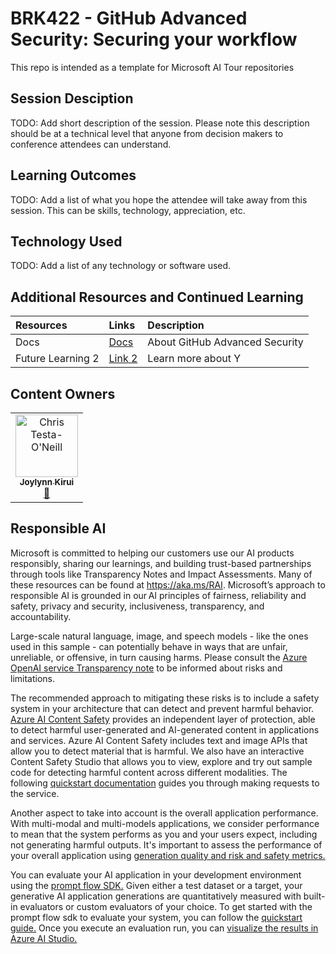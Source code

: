 
# BRK422 - GitHub Advanced Security: Securing your workflow

This repo is intended as a template for Microsoft AI Tour repositories

## Session Desciption

TODO: Add short description of the session. Please note this description should be at a technical level that anyone from decision makers to conference attendees can understand.

## Learning Outcomes
TODO: Add a list of what you hope the attendee will take away from this session. This can be skills, technology, appreciation, etc.

## Technology Used
TODO: Add a list of any technology or software used.

## Additional Resources and Continued Learning

| Resources          | Links                             | Description        |
|:-------------------|:----------------------------------|:-------------------|
| Docs  | [Docs](https://docs.github.com/en/get-started/learning-about-github/about-github-advanced-security) | About GitHub Advanced Security |
| Future Learning 2  | [Link 2](https://www.google.com/) | Learn more about Y |

## Content Owners
<!-- ALL-CONTRIBUTORS-LIST:START - Do not remove or modify this section -->

<table>
<tr>
    <td align="center"><a href="http://learnanalytics.microsoft.com">
        <img src="https://github.com/S2FrdQ.png" width="100px;" alt="Chris Testa-O'Neill
"/><br />
        <sub><b>Joylynn Kirui
</b></sub></a><br />
            <a href="https://github.com/S2FrdQ" title="talk">📢</a> 
    </td>
</tr></table>

<!-- ALL-CONTRIBUTORS-LIST:END -->

## Responsible AI
Microsoft is committed to helping our customers use our AI products responsibly, sharing our learnings, and building trust-based partnerships through tools like Transparency Notes and Impact Assessments. Many of these resources can be found at https://aka.ms/RAI. Microsoft’s approach to responsible AI is grounded in our AI principles of fairness, reliability and safety, privacy and security, inclusiveness, transparency, and accountability.

Large-scale natural language, image, and speech models - like the ones used in this sample - can potentially behave in ways that are unfair, unreliable, or offensive, in turn causing harms. Please consult the [Azure OpenAI service Transparency note](https://learn.microsoft.com/legal/cognitive-services/openai/transparency-note?tabs=text) to be informed about risks and limitations.

The recommended approach to mitigating these risks is to include a safety system in your architecture that can detect and prevent harmful behavior. [Azure AI Content Safety](https://learn.microsoft.com/azure/ai-services/content-safety/overview) provides an independent layer of protection, able to detect harmful user-generated and AI-generated content in applications and services. Azure AI Content Safety includes text and image APIs that allow you to detect material that is harmful. We also have an interactive Content Safety Studio that allows you to view, explore and try out sample code for detecting harmful content across different modalities. The following [quickstart documentation](https://learn.microsoft.com/azure/ai-services/content-safety/quickstart-text?tabs=visual-studio%2Clinux&pivots=programming-language-rest) guides you through making requests to the service.

Another aspect to take into account is the overall application performance. With multi-modal and multi-models applications, we consider performance to mean that the system performs as you and your users expect, including not generating harmful outputs. It's important to assess the performance of your overall application using [generation quality and risk and safety metrics.](https://learn.microsoft.com/azure/ai-studio/concepts/evaluation-metrics-built-in)

You can evaluate your AI application in your development environment using the [prompt flow SDK.](https://microsoft.github.io/promptflow/index.html) Given either a test dataset or a target, your generative AI application generations are quantitatively measured with built-in evaluators or custom evaluators of your choice. To get started with the prompt flow sdk to evaluate your system, you can follow the [quickstart guide.](https://learn.microsoft.com/azure/ai-studio/how-to/develop/flow-evaluate-sdk) Once you execute an evaluation run, you can [visualize the results in Azure AI Studio.](https://learn.microsoft.com/azure/ai-studio/how-to/evaluate-flow-results)

